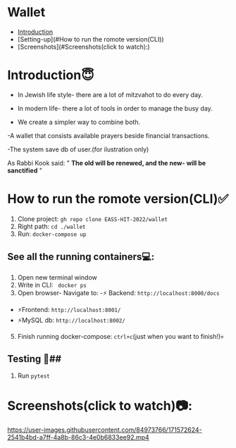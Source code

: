 # Wallet
-   [Introduction](#introduction)
-   [Setting-up](#How to run the romote version(CLI))  
-   [Screenshots](#Screenshots(click to watch):)


# Introduction😇

- In Jewish life style- there are a lot of mitzvahot to do every day.


- In modern life- there a lot of tools in order to manage the busy day.


- We create a simpler way to combine both.
 

-A wallet that consists available prayers beside financial transactions.

-The system save db of user.(for ilustration only)



 As Rabbi Kook said:    " **The old will be renewed, and the new- will be sanctified** "
 

# How to run the romote version(CLI)✅
1. Clone project: `gh repo clone EASS-HIT-2022/wallet`
2. Right path: `cd ./wallet` 
3. Run: `docker-compose up`

## See all the running containers💻:
1. Open new terminal window
2. Write in CLI: ` docker ps`
3. Open browser- Navigate to:
-⚡ Backend: `http://localhost:8000/docs`
- ⚡Frontend: `http://localhost:8001/`
- ⚡MySQL db: `http://localhost:8002/`


5. Finish running docker-compose: `ctrl+c`(just when you want to finish!)💀



## Testing 📌##
1.  Run `pytest`


 # Screenshots(click to watch)📷:

https://user-images.githubusercontent.com/84973766/171572624-2541b4bd-a7ff-4a8b-86c3-4e0b6833ee92.mp4

